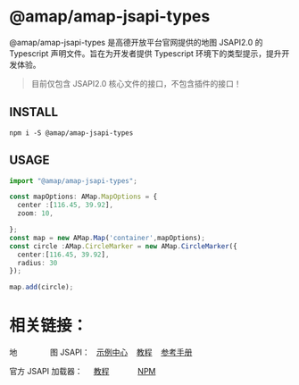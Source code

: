 # @amap/amap-jsapi-types

@amap/amap-jsapi-types 是高德开放平台官网提供的地图 JSAPI2.0 的 Typescript 声明文件。旨在为开发者提供 Typescript 环境下的类型提示，提升开发体验。

> 目前仅包含 JSAPI2.0 核心文件的接口，不包含插件的接口！ 

## INSTALL

`npm i -S @amap/amap-jsapi-types`

## USAGE

```ts
import "@amap/amap-jsapi-types";

const mapOptions: AMap.MapOptions = {
  center :[116.45, 39.92],
  zoom: 10,

};
const map = new AMap.Map('container',mapOptions);
const circle :AMap.CircleMarker = new AMap.CircleMarker({
  center:[116.45, 39.92],
  radius: 30
});

map.add(circle);
```

# 相关链接：

地&nbsp;&nbsp;&nbsp;&nbsp;&nbsp;&nbsp;&nbsp;&nbsp;&nbsp;&nbsp;&nbsp;&nbsp;&nbsp;&nbsp;&nbsp;图 JSAPI：  &nbsp;&nbsp;[示例中心](https://lbs.amap.com/demo-center/jsapi-v2)&nbsp;&nbsp;&nbsp;&nbsp;[教程](https://lbs.amap.com/api/jsapi-v2/summary)&nbsp;&nbsp;&nbsp;&nbsp;[参考手册](https://lbs.amap.com/api/jsapi-v2/documentation)

官方 JSAPI 加载器：  &nbsp;&nbsp;&nbsp;&nbsp;[教程](https://lbs.amap.com/api/jsapi-v2/guide/abc/load)&nbsp;&nbsp;&nbsp;&nbsp;&nbsp;&nbsp;&nbsp;&nbsp;&nbsp;&nbsp;&nbsp;&nbsp;&nbsp;[NPM](https://www.npmjs.com/package/@amap/amap-jsapi-loader)

